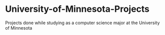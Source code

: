 # University-of-Minnesota-Projects
Projects done while studying as a computer science major at the University of Minnesota
